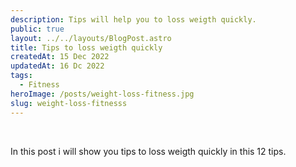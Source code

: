 ```yaml
---
description: Tips will help you to loss weigth quickly.
public: true
layout: ../../layouts/BlogPost.astro
title: Tips to loss weigth quickly
createdAt: 15 Dec 2022
updatedAt: 16 Dc 2022
tags:
  - Fitness
heroImage: /posts/weight-loss-fitness.jpg
slug: weight-loss-fitnesss
---
```


</br>

In this post i will show you tips to loss weigth quickly in this 12 tips.
